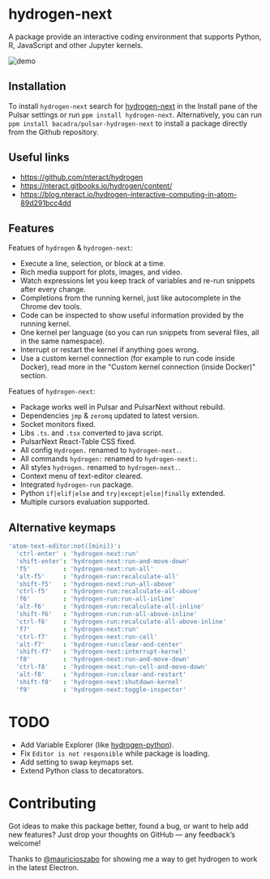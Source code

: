 # hydrogen-next

A package provide an interactive coding environment that supports Python, R, JavaScript and other Jupyter kernels.

![demo](https://github.com/bacadra/pulsar-hydrogen-next/blob/master/assets/demo.gif?raw=true)

## Installation

To install `hydrogen-next` search for [hydrogen-next](https://web.pulsar-edit.dev/packages/hydrogen-next) in the Install pane of the Pulsar settings or run `ppm install hydrogen-next`. Alternatively, you can run `ppm install bacadra/pulsar-hydrogen-next` to install a package directly from the Github repository.

## Useful links

- https://github.com/nteract/hydrogen
- https://nteract.gitbooks.io/hydrogen/content/
- https://blog.nteract.io/hydrogen-interactive-computing-in-atom-89d291bcc4dd

## Features

Featues of `hydrogen` & `hydrogen-next`:

- Execute a line, selection, or block at a time.
- Rich media support for plots, images, and video.
- Watch expressions let you keep track of variables and re-run snippets after every change.
- Completions from the running kernel, just like autocomplete in the Chrome dev tools.
- Code can be inspected to show useful information provided by the running kernel.
- One kernel per language (so you can run snippets from several files, all in the same namespace).
- Interrupt or restart the kernel if anything goes wrong.
- Use a custom kernel connection (for example to run code inside Docker), read more in the "Custom kernel connection (inside Docker)" section.

Featues of `hydrogen-next`:

- Package works well in Pulsar and PulsarNext without rebuild.
- Dependencies `jmp` & `zeromq` updated to latest version.
- Socket monitors fixed.
- Libs `.ts`. and `.tsx` converted to java script.
- PulsarNext React-Table CSS fixed.
- All config `Hydrogen.` renamed to `hydrogen-next.`.
- All commands `hydrogen:` renamed to `hydrogen-next:`.
- All styles `hydrogen.` renamed to `hydrogen-next.`.
- Context menu of text-editor cleared.
- Integrated `hydrogen-run` package.
- Python `if|elif|else` and `try|except|else|finally` extended.
- Multiple cursors evaluation supported.

## Alternative keymaps

```cson
'atom-text-editor:not([mini])':
  'ctrl-enter' : 'hydrogen-next:run'
  'shift-enter': 'hydrogen-next:run-and-move-down'
  'f5'         : 'hydrogen-next:run-all'
  'alt-f5'     : 'hydrogen-run:recalculate-all'
  'shift-f5'   : 'hydrogen-next:run-all-above'
  'ctrl-f5'    : 'hydrogen-run:recalculate-all-above'
  'f6'         : 'hydrogen-run:run-all-inline'
  'alt-f6'     : 'hydrogen-run:recalculate-all-inline'
  'shift-f6'   : 'hydrogen-run:run-all-above-inline'
  'ctrl-f6'    : 'hydrogen-run:recalculate-all-above-inline'
  'f7'         : 'hydrogen-next:run'
  'ctrl-f7'    : 'hydrogen-next:run-cell'
  'alt-f7'     : 'hydrogen-run:clear-and-center'
  'shift-f7'   : 'hydrogen-next:interrupt-kernel'
  'f8'         : 'hydrogen-next:run-and-move-down'
  'ctrl-f8'    : 'hydrogen-next:run-cell-and-move-down'
  'alt-f8'     : 'hydrogen-run:clear-and-restart'
  'shift-f8'   : 'hydrogen-next:shutdown-kernel'
  'f9'         : 'hydrogen-next:toggle-inspector'
```

# TODO

- Add Variable Explorer (like [hydrogen-python](https://github.com/nikitakit/hydrogen-python)).
- Fix `Editor is not responsible` while package is loading.
- Add setting to swap keymaps set.
- Extend Python class to decatorators.

# Contributing

Got ideas to make this package better, found a bug, or want to help add new features? Just drop your thoughts on GitHub — any feedback’s welcome!

Thanks to [@mauricioszabo](https://github.com/mauricioszabo) for showing me a way to get hydrogen to work in the latest Electron.
